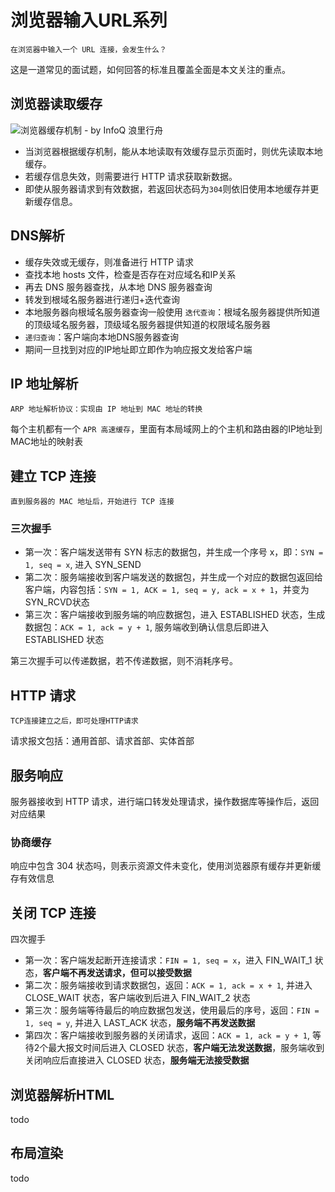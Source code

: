 # 浏览器输入URL系列

`在浏览器中输入一个 URL 连接，会发生什么？`

这是一道常见的面试题，如何回答的标准且覆盖全面是本文关注的重点。

## 浏览器读取缓存
![浏览器缓存机制 - by InfoQ 浪里行舟](https://user-gold-cdn.xitu.io/2019/1/5/1681c21e04552f77?w=2213&h=948&f=png&s=311173)

- 当浏览器根据缓存机制，能从本地读取有效缓存显示页面时，则优先读取本地缓存。
- 若缓存信息失效，则需要进行 HTTP 请求获取新数据。
- 即使从服务器请求到有效数据，若返回状态码为`304`则依旧使用本地缓存并更新缓存信息。

## DNS解析
- 缓存失效或无缓存，则准备进行 HTTP 请求
- 查找本地 hosts 文件，检查是否存在对应域名和IP关系
- 再去 DNS 服务器查找，从本地 DNS 服务器查询
- 转发到根域名服务器进行递归+迭代查询
- 本地服务器向根域名服务器查询一般使用 `迭代查询`：根域名服务器提供所知道的顶级域名服务器，顶级域名服务器提供知道的权限域名服务器
- `递归查询`：客户端向本地DNS服务器查询
- 期间一旦找到对应的IP地址即立即作为响应报文发给客户端

## IP 地址解析
`ARP 地址解析协议：实现由 IP 地址到 MAC 地址的转换`

每个主机都有一个 `APR 高速缓存`，里面有本局域网上的个主机和路由器的IP地址到MAC地址的映射表

## 建立 TCP 连接
`直到服务器的 MAC 地址后，开始进行 TCP 连接`
### 三次握手
- 第一次：客户端发送带有 SYN 标志的数据包，并生成一个序号 x，即：`SYN = 1, seq = x`, 进入 SYN_SEND
- 第二次：服务端接收到客户端发送的数据包，并生成一个对应的数据包返回给客户端，内容包括：`SYN = 1, ACK = 1, seq = y, ack = x + 1`，并变为SYN_RCVD状态
- 第三次：客户端接收到服务端的响应数据包，进入 ESTABLISHED 状态，生成数据包：`ACK = 1, ack = y + 1`, 服务端收到确认信息后即进入 ESTABLISHED 状态

第三次握手可以传递数据，若不传递数据，则不消耗序号。

## HTTP 请求
`TCP连接建立之后，即可处理HTTP请求`

请求报文包括：通用首部、请求首部、实体首部

## 服务响应
服务器接收到 HTTP 请求，进行端口转发处理请求，操作数据库等操作后，返回对应结果

### 协商缓存
响应中包含 304 状态吗，则表示资源文件未变化，使用浏览器原有缓存并更新缓存有效信息

## 关闭 TCP 连接
四次握手
- 第一次：客户端发起断开连接请求：`FIN = 1, seq = x`，进入 FIN_WAIT_1 状态，**客户端不再发送请求，但可以接受数据**
- 第二次：服务端接收到请求数据包，返回：`ACK = 1, ack = x + 1`, 并进入 CLOSE_WAIT 状态，客户端收到后进入 FIN_WAIT_2 状态
- 第三次：服务端等待最后的响应数据包发送，使用最后的序号，返回：`FIN = 1, seq = y`, 并进入 LAST_ACK 状态，**服务端不再发送数据**
- 第四次：客户端接收到服务器的关闭请求，返回：`ACK = 1, ack = y + 1`, 等待2个最大报文时间后进入 CLOSED 状态，**客户端无法发送数据**，服务端收到关闭响应后直接进入 CLOSED 状态，**服务端无法接受数据**

## 浏览器解析HTML
todo

## 布局渲染
todo
